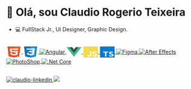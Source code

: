 # 👋 Olá, sou Claudio Rogerio Teixeira

- 💻 FullStack Jr., UI Designer, Graphic Design.

<div align="center">
  <a href="https://github.com/claudiorogerioteixeira">
</div>
<div style="display: inline_block"><br>        
  <img align="center" alt="HTML" height="30" width="40" src="https://raw.githubusercontent.com/devicons/devicon/master/icons/html5/html5-original.svg">
  <img align="center" alt="CSS" height="30" width="40" src="https://raw.githubusercontent.com/devicons/devicon/master/icons/css3/css3-original.svg">  
  <img align="center" alt="Angular" height="30" width="40" src="https://cdn.jsdelivr.net/gh/devicons/devicon/icons/angularjs/angularjs-original.svg">
  <img align="center" alt="Vue.js" height="30" width="40" src="https://raw.githubusercontent.com/devicons/devicon/master/icons/vuejs/vuejs-original.svg">  
  <img align="center" alt="Js" height="30" width="40" src="https://raw.githubusercontent.com/devicons/devicon/master/icons/javascript/javascript-plain.svg">
  <img align="center" alt="Ts" height="30" width="40" src="https://raw.githubusercontent.com/devicons/devicon/master/icons/typescript/typescript-plain.svg">
  <img align="center" alt="Figma" height="30" width="40" src="https://cdn.jsdelivr.net/gh/devicons/devicon/icons/figma/figma-original.svg">
  <img align="center" alt="After Effects" height="30" width="40" src="https://cdn.jsdelivr.net/gh/devicons/devicon/icons/aftereffects/aftereffects-original.svg">
  <img align="center" alt="PhotoShop" height="30" width="40" src="https://cdn.jsdelivr.net/gh/devicons/devicon/icons/photoshop/photoshop-plain.svg">
  <img align="center" alt=".Net Core" height="30" width="40" src="https://cdn.jsdelivr.net/gh/devicons/devicon/icons/dotnetcore/dotnetcore-original.svg" />
          
</div>
  
  ##
  
<p float="left">   
  <a href="https://www.linkedin.com/in/claudiorogerioteixeira" target="_blank"><img alt="claudio-linkedin" height="30" width="40" src="https://cdn.jsdelivr.net/gh/devicons/devicon/icons/linkedin/linkedin-original.svg" />  
  <a href="https://claudiorogerioteixeira.github.io/portfolio/" target="_blank"><img src="https://img.shields.io/badge/My-PORTFOLIO-orange" target="_blank"></a> 
</p>
